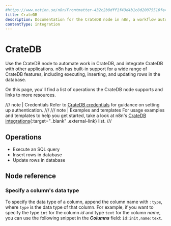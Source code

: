 ```yaml
---
#https://www.notion.so/n8n/Frontmatter-432c2b8dff1f43d4b1c8d20075510fe4
title: CrateDB
description: Documentation for the CrateDB node in n8n, a workflow automation platform. Includes details of operations and configuration, and links to examples and credentials information.
contentType: integration
---
```


# CrateDB

Use the CrateDB node to automate work in CrateDB, and integrate CrateDB with other applications. n8n has built-in support for a wide range of CrateDB features, including executing, inserting, and updating rows in the database.

On this page, you'll find a list of operations the CrateDB node supports and links to more resources.

/// note | Credentials
Refer to [CrateDB credentials](/integrations/builtin/credentials/cratedb/) for guidance on setting up authentication. 
///
/// note | Examples and templates
For usage examples and templates to help you get started, take a look at n8n's [CrateDB integrations](https://n8n.io/integrations/cratedb/){:target="_blank" .external-link} list.
///

## Operations

* Execute an SQL query
* Insert rows in database
* Update rows in database


## Node reference

### Specify a column's data type

To specify the data type of a column, append the column name with `:type`, where `type` is the data type of that column. For example, if you want to specify the type `int` for the column *id* and type `text` for the column *name*, you can use the following snippet in the ***Columns*** field: `id:init,name:text`.





